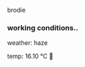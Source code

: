brodie

<!--weather_start-->
### working conditions..

weather: haze 

temp: 16.10 °C 👕

<!--weather_end-->
